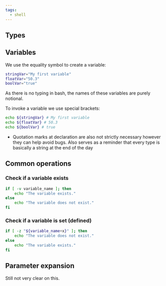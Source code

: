 ```yaml
---
tags:
  - shell
---
```


## Types

## Variables

We use the equality symbol to create a variable:

```bash
stringVar="My first variable"
floatVar="50.3"
boolVar="true"
```

As there is no typing in bash, the names of these variables are purely notional.

To invoke a variable we use special brackets:

```bash
echo ${stringVar} # My first variable
echo ${floatVar} # 50.3
echo ${boolVar} # true
```

- Quotation marks at declaration are also not strictly necessary however they
  can help avoid bugs. Also serves as a reminder that every type is basically a
  string at the end of the day

## Common operations

### Check if a variable exists

```sh
if [ -v variable_name ]; then
    echo "The variable exists."
else
    echo "The variable does not exist."
fi
```

### Check if a variable is set (defined)

```sh
if [ -z "${variable_name+x}" ]; then
    echo "The variable does not exist."
else
    echo "The variable exists."
fi
```

## Parameter expansion

Still not very clear on this.
